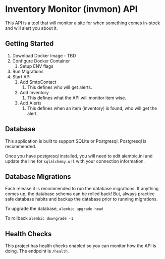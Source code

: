 # Inventory Monitor (invmon) API

This API is a tool that will monitor a site for when something comes in-stock and will alert you about it.

## Getting Started

1. Download Docker Image - TBD
1. Configure Docker Container
    1. Setup ENV flags
1. Run Migrations
1. Start API
    1. Add SmtpContact
        1. This defines who will get alerts.
    1. Add Inventory
        1. This defines what the API will monitor item wise.
    1. Add Alerts
        1. This defines when an item (inventory) is found, who will get the alert.

## Database

This application is built to support SQLite or Postgresql.  Postgresql is recommended.  

Once you have postgresql installed, you will need to edit alembic.ini and update the line for `sqlalchemy.url` with your connection information.

## Database Migrations

Each release it is recommended to run the database migrations.  If anything comes up, the database schema can be rolled back!  But, always practice safe database habits and backup the database prior to running migrations.

To upgrade the database, `alembic upgrade head`

To rollback `alembic downgrade -1`

## Health Checks

This project has health checks enabled so you can monitor how the API is doing.  The endpoint is `/health`.  


